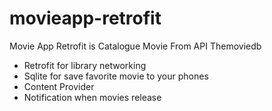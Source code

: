 # movieapp-retrofit
Movie App Retrofit is Catalogue Movie From API Themoviedb

- Retrofit for library networking
- Sqlite for save favorite movie to your phones
- Content Provider
- Notification when movies release
